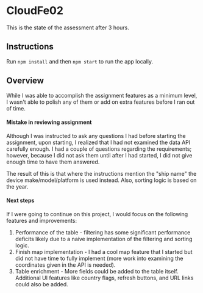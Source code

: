 # CloudFe02

This is the state of the assessment after 3 hours.

## Instructions

Run `npm install` and then `npm start` to run the app locally.

## Overview

While I was able to accomplish the assignment features as a minimum level, I wasn't able to polish any of them or add on extra features before I ran out of time.

#### Mistake in reviewing assignment

Although I was instructed to ask any questions I had before starting the assignment, upon starting, I realized that I had not examined the data API carefully enough. I had a couple of questions regarding the requirements; however, because I did not ask them until after I had started, I did not give enough time to have them answered.

The result of this is that where the instructions mention the "ship name" the device make/model/platform is used instead. Also, sorting logic is based on the year.

#### Next steps

If I were going to continue on this project, I would focus on the following features and improvements:

1. Performance of the table - filtering has some significant performance deficits likely due to a naive implementation of the filtering and sorting logic.
2. Finish map implementation - I had a cool map feature that I started but did not have time to fully implement (more work into examining the coordinates given in the API is needed).
3. Table enrichment - More fields could be added to the table itself. Additional UI features like country flags, refresh buttons, and URL links could also be added.
